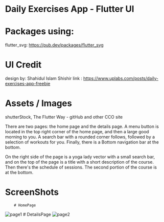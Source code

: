 # Daily Exercises App - Flutter UI

# Packages using:

flutter_svg: https://pub.dev/packages/flutter_svg

# UI Credit
design by: Shahidul Islam Shishir
link : https://www.uplabs.com/posts/daily-exercises-app-freebie

# Assets / Images
shutterStock, The Flutter Way - gitHub and other CCO site

There are two pages: the home page and the details page. A menu button is located in the top right corner of the home page, and then a large good morning to you.
 A search bar with a rounded corner follows, followed by a selection of workouts for you. Finally, there is a Bottom navigation bar at the bottom.


 On the right side of the page is a yoga lady vector with a small search bar,
 and on the top of the page is a title with a short description of the course. Then there's the schedule of sessions. The second portion of the course is at the bottom.

# ScreenShots
        # HomePage
![page1](https://user-images.githubusercontent.com/55906788/167878450-4560372f-870e-482a-9728-6c379c7d5c40.jpg) 
        # DetailsPage 
![page2](https://user-images.githubusercontent.com/55906788/167878520-a058fc1a-eb6d-42e8-98c3-feeefe38cab5.jpg)

